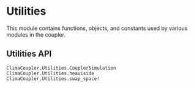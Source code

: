 # Utilities

This module contains functions, objects, and constants used by various
modules in the coupler.


## Utilities API

```@docs
ClimaCoupler.Utilities.CouplerSimulation
ClimaCoupler.Utilities.heaviside
ClimaCoupler.Utilities.swap_space!
```
